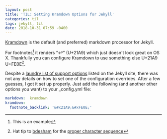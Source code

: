 ```yaml
---
layout: post
title: 'TIL: Setting Kramdown Options for Jekyll'
categories: til
tags: jekyll, til
date: 2018-10-31 07:59 -0400
---
```

[Kramdown](https://github.com/gettalong/kramdow) is the default (and preferred) markdown processor for Jekyll.

For footnotes[^1] it renders “↩” (U+21A9) which just doesn't look great on OS X. Thankfully you can configure Kramdown to use something else U+21A9 U+FE0E[^2].

Despite a [laundry list of support options](https://jekyllrb.com/docs/configuration/markdown/#kramdown) listed on the Jekyll site, there was not any details on how to set one of the configuration overrides. After a few guesses, I got it set up properly. Just add the following (and another other options you want) to your _config.yml file:

``` yml
markdown:  kramdown
kramdown:
  footnote_backlink: '&#x21A9;&#xFE0E;'
```

[^1]: This is an example
[^2]: Hat tip to [bdesham](https://github.com/bdesham) for the [proper character sequence](https://github.com/gettalong/kramdown/issues/247)
